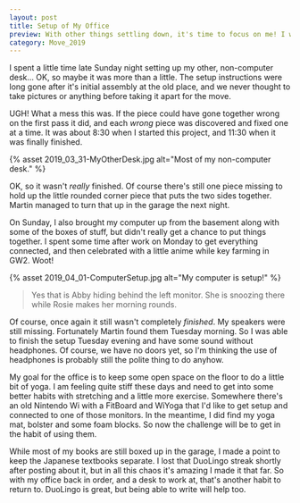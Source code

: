 ```yaml
---
layout: post
title: Setup of My Office
preview: With other things settling down, it's time to focus on me! I want my office space back so I have a little bit of room for myself.  
category: Move_2019
---
```


I spent a little time late Sunday night setting up my other, non-computer desk... OK, so maybe it was more than a little. The setup instructions were long gone after it's initial assembly at the old place, and we never thought to take pictures or anything before taking it apart for the move. 

UGH! What a mess this was. If the piece could have gone together wrong on the first pass it did, and each *wrong* piece was discovered and fixed one at a time. It was about 8:30 when I started this project, and 11:30 when it was finally finished. 

{% asset 2019_03_31-MyOtherDesk.jpg alt="Most of my non-computer desk." %}

OK, so it wasn't *really* finished. Of course there's still one piece missing to hold up the little rounded corner piece that puts the two sides together. Martin managed to turn that up in the garage the next night.

On Sunday, I also brought my computer up from the basement along with some of the boxes of stuff, but didn't really get a chance to put things together. I spent some time after work on Monday to get everything connected, and then celebrated with a little anime while key farming in GW2. Woot!  

{% asset 2019_04_01-ComputerSetup.jpg alt="My computer is setup!" %}

> Yes that is Abby hiding behind the left monitor. She is snoozing there while Rosie makes her morning rounds.

Of course, once again it still wasn't completely *finished*. My speakers were still missing. Fortunately Martin found them Tuesday morning. So I was able to finish the setup Tuesday evening and have some sound without headphones. Of course, we have no doors yet, so I'm thinking the use of headphones is probably still the polite thing to do anyhow. 

My goal for the office is to keep some open space on the floor to do a little bit of yoga. I am feeling quite stiff these days and need to get into some better habits with stretching and a little more exercise. Somewhere there's an old Nintendo Wi with a FitBoard and WiYoga that I'd like to get setup and connected to one of those monitors. In the meantime, I did find my yoga mat, bolster and some foam blocks. So now the challenge will be to get in the habit of using them.

While most of my books are still boxed up in the garage, I made a point to keep the Japanese textbooks separate. I lost that DuoLingo streak shortly after posting about it, but in all this chaos it's amazing I made it that far. So with my office back in order, and a desk to work at, that's another habit to return to. DuoLingo is great, but being able to write will help too.
